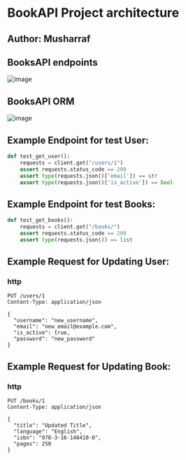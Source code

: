 # BookAPI Project architecture
## Author: Musharraf

## BooksAPI endpoints

![image](https://github.com/themusharraf/FastAPIBooks/assets/122869450/1517ab38-808e-4848-b8bb-9cd2667fe1bd)

## BooksAPI ORM

![image](https://github.com/themusharraf/FastAPIBooks/assets/122869450/aae7e4d1-2eb5-4efa-a9f8-74937c6a319d)

## Example Endpoint for test User:

```python
def test_get_user():
    requests = client.get("/users/1")
    assert requests.status_code == 200
    assert type(requests.json()['email']) == str
    assert type(requests.json()['is_active']) == bool

```
## Example Endpoint for test Books:

```python
def test_get_books():
    requests = client.get("/books/")
    assert requests.status_code == 200
    assert type(requests.json()) == list
```
   
## Example Request for Updating User:
### http

```http
PUT /users/1
Content-Type: application/json

{
  "username": "new_username",
  "email": "new_email@example.com",
  "is_active": true,
  "password": "new_password"
}
```
## Example Request for Updating Book:
### http

```http
PUT /books/1
Content-Type: application/json

{
  "title": "Updated Title",
  "language": "English",
  "isbn": "978-3-16-148410-0",
  "pages": 250
}
```
